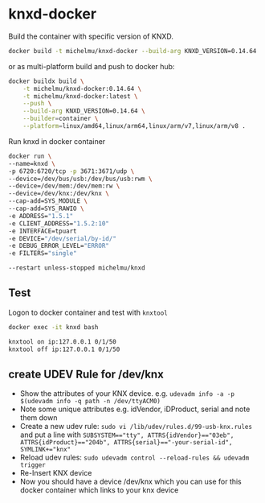 # knxd-docker

Build the container with specific version of KNXD.

```bash
docker build -t michelmu/knxd-docker --build-arg KNXD_VERSION=0.14.64 .
```

or as multi-platform build and push to docker hub:

```bash
docker buildx build \
    -t michelmu/knxd-docker:0.14.64 \
    -t michelmu/knxd-docker:latest \
    --push \
    --build-arg KNXD_VERSION=0.14.64 \
    --builder=container \
    --platform=linux/amd64,linux/arm64,linux/arm/v7,linux/arm/v8 .
```

Run knxd in docker container

```bash
docker run \
--name=knxd \
-p 6720:6720/tcp -p 3671:3671/udp \
--device=/dev/bus/usb:/dev/bus/usb:rwm \
--device=/dev/mem:/dev/mem:rw \
--device=/dev/knx:/dev/knx \
--cap-add=SYS_MODULE \
--cap-add=SYS_RAWIO \
-e ADDRESS="1.5.1"
-e CLIENT_ADDRESS="1.5.2:10"
-e INTERFACE=tpuart
-e DEVICE="/dev/serial/by-id/"
-e DEBUG_ERROR_LEVEL="ERROR"
-e FILTERS="single"

--restart unless-stopped michelmu/knxd
```

## Test

Logon to docker container and test with `knxtool`

```bash
docker exec -it knxd bash

knxtool on ip:127.0.0.1 0/1/50
knxtool off ip:127.0.0.1 0/1/50
```

## create UDEV Rule for /dev/knx

- Show the attributes of your KNX device. e.g. `udevadm info -a -p $(udevadm info -q path -n /dev/ttyACM0)`
- Note some unique attributes e.g. idVendor, iDProduct, serial and note them down
- Create a new udev rule: `sudo vi /lib/udev/rules.d/99-usb-knx.rules` and put a line with 
`SUBSYSTEM=="tty", ATTRS{idVendor}=="03eb", ATTRS{idProduct}=="204b", ATTRS{serial}=="-your-serial-id", SYMLINK+="knx"`
- Reload udev rules: `sudo udevadm control --reload-rules && udevadm trigger`
- Re-Insert KNX device
- Now you should have a device /dev/knx which you can use for this docker container which links to your knx device

